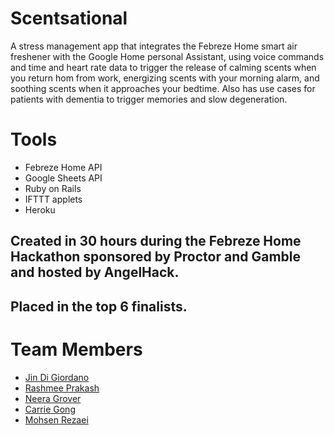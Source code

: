 # Scentsational

A stress management app that integrates the Febreze Home smart air freshener with the Google Home personal Assistant, using voice commands and time and heart rate data to trigger the release of calming scents when you return hom from work, energizing scents with your morning alarm, and soothing scents when it approaches your bedtime. Also has use cases for patients with dementia to trigger memories and slow degeneration.

# Tools
* Febreze Home API 
* Google Sheets API
* Ruby on Rails
* IFTTT applets
* Heroku

## Created in 30 hours during the Febreze Home Hackathon sponsored by Proctor and Gamble and hosted by AngelHack. 

## Placed in the top 6 finalists.

# Team Members
* [Jin Di Giordano](http://www.github.com/jindigiordano)
* [Rashmee Prakash](http://www.github.com/rashmee)
* [Neera Grover](http://www.github.com/)
* [Carrie Gong](http://www.github.com/)
* [Mohsen Rezaei](http://www.github.com/mrezaei00)

